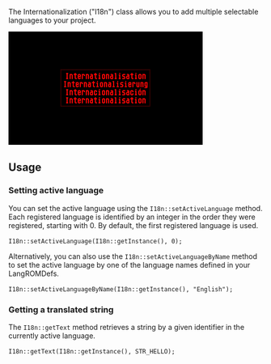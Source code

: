 The Internationalization ("I18n") class allows you to add multiple selectable languages to your project.

![Preview Image](preview.png)

## Usage

### Setting active language

You can set the active language using the `I18n::setActiveLanguage` method. Each registered language is identified by an integer in the order they were registered, starting with 0. By default, the first registered language is used.

    I18n::setActiveLanguage(I18n::getInstance(), 0);

Alternatively, you can also use the `I18n::setActiveLanguageByName` method to set the active language by one of the language names defined in your LangROMDefs.

    I18n::setActiveLanguageByName(I18n::getInstance(), "English");

### Getting a translated string

The `I18n::getText` method retrieves a string by a given identifier in the currently active language.

    I18n::getText(I18n::getInstance(), STR_HELLO);

